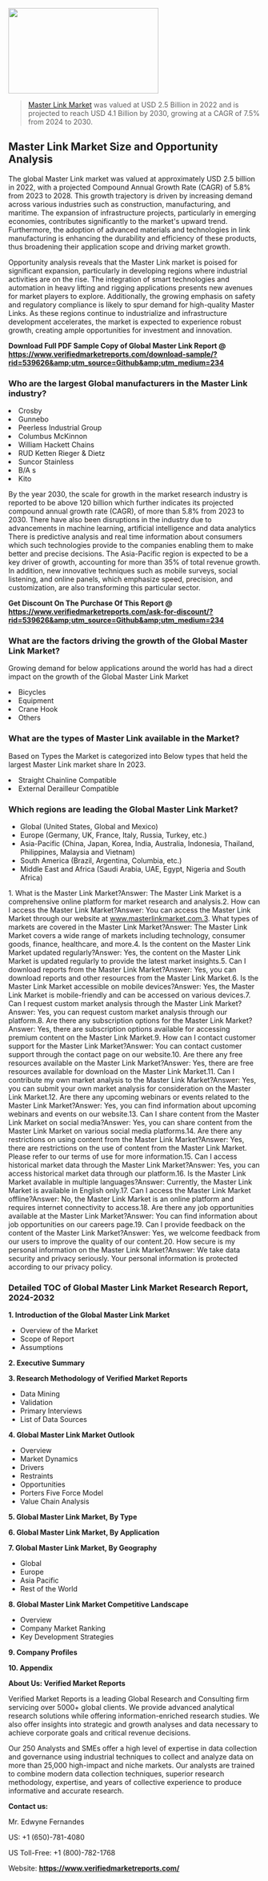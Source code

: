 
<img src="https://ffe5etoiles.com/wp-content/uploads/2024/12/MST1-300x171.png" alt="" width="300" height="171" class="alignnone size-medium wp-image-20088" /><blockquote><p><p><a href="https://www.verifiedmarketreports.com/download-sample/?rid=539626&utm_source=Github&utm_medium=234" target="_blank">Master Link Market</a> was valued at USD 2.5 Billion in 2022 and is projected to reach USD 4.1 Billion by 2030, growing at a CAGR of 7.5% from 2024 to 2030.</p></blockquote><p><h2>Master Link Market Size and Opportunity Analysis</h2><p>The global Master Link market was valued at approximately USD 2.5 billion in 2022, with a projected Compound Annual Growth Rate (CAGR) of 5.8% from 2023 to 2028. This growth trajectory is driven by increasing demand across various industries such as construction, manufacturing, and maritime. The expansion of infrastructure projects, particularly in emerging economies, contributes significantly to the market's upward trend. Furthermore, the adoption of advanced materials and technologies in link manufacturing is enhancing the durability and efficiency of these products, thus broadening their application scope and driving market growth.</p><p>Opportunity analysis reveals that the Master Link market is poised for significant expansion, particularly in developing regions where industrial activities are on the rise. The integration of smart technologies and automation in heavy lifting and rigging applications presents new avenues for market players to explore. Additionally, the growing emphasis on safety and regulatory compliance is likely to spur demand for high-quality Master Links. As these regions continue to industrialize and infrastructure development accelerates, the market is expected to experience robust growth, creating ample opportunities for investment and innovation.</p></p><p class=""><strong>Download Full PDF Sample Copy of Global Master Link Report @ <a href="https://www.verifiedmarketreports.com/download-sample/?rid=539626&amp;utm_source=Github&amp;utm_medium=234" target="_blank">https://www.verifiedmarketreports.com/download-sample/?rid=539626&amp;utm_source=Github&amp;utm_medium=234</a></strong></p><h3 id="" class="">Who are the largest Global manufacturers in the Master Link industry?</h3><p><li>Crosby</li><li> Gunnebo</li><li> Peerless Industrial Group</li><li> Columbus McKinnon</li><li> William Hackett Chains</li><li> RUD Ketten Rieger & Dietz</li><li> Suncor Stainless</li><li> B/A s</li><li> Kito</li></p><div class=""><div class="" dir="" data-message-author-role="" data-message-id="" data-message-model-slug=""><div class=""><div class=""><div class=""><div class="" dir="" data-message-author-role="" data-message-id="" data-message-model-slug=""><div class=""><div class=""><p>By the year 2030, the scale for growth in the market research industry is reported to be above 120 billion which further indicates its projected compound annual growth rate (CAGR), of more than 5.8% from 2023 to 2030. There have also been disruptions in the industry due to advancements in machine learning, artificial intelligence and data analytics There is predictive analysis and real time information about consumers which such technologies provide to the companies enabling them to make better and precise decisions. The Asia-Pacific region is expected to be a key driver of growth, accounting for more than 35% of total revenue growth. In addition, new innovative techniques such as mobile surveys, social listening, and online panels, which emphasize speed, precision, and customization, are also transforming this particular sector.</p><p><strong>Get Discount On The Purchase Of This Report @&nbsp; <a href="https://www.verifiedmarketreports.com/ask-for-discount/?rid=539626&amp;utm_source=Github&amp;utm_medium=234" target="_blank">https://www.verifiedmarketreports.com/ask-for-discount/?rid=539626&amp;utm_source=Github&amp;utm_medium=234</a></strong></p></div></div></div></div></div></div></div></div><h3 id="" class="">What are the factors driving the growth of the Global Master Link Market?</h3><p id="" class="">Growing demand for below applications around the world has had a direct impact on the growth of the Global Master Link Market</p><p id="" class=""><li>Bicycles</li><li> Equipment</li><li> Crane Hook</li><li> Others</li></p><h3 id="" class="">What are the types of Master Link available in the Market?</h3><p id="" class="">Based on Types the Market is categorized into Below types that held the largest Master Link market share In 2023.</p><p id="" class=""><li>Straight Chainline Compatible</li><li> External Derailleur Compatible</li></p><h3 id="" class="">Which regions are leading the Global Master Link Market?</h3><ul><li>Global (United States, Global and Mexico)</li><li>Europe (Germany, UK, France, Italy, Russia, Turkey, etc.)</li><li>Asia-Pacific (China, Japan, Korea, India, Australia, Indonesia, Thailand, Philippines, Malaysia and Vietnam)</li><li>South America (Brazil, Argentina, Columbia, etc.)</li><li>Middle East and Africa (Saudi Arabia, UAE, Egypt, Nigeria and South Africa)</li></ul><p>1. What is the Master Link Market?Answer: The Master Link Market is a comprehensive online platform for market research and analysis.2. How can I access the Master Link Market?Answer: You can access the Master Link Market through our website at www.masterlinkmarket.com.3. What types of markets are covered in the Master Link Market?Answer: The Master Link Market covers a wide range of markets including technology, consumer goods, finance, healthcare, and more.4. Is the content on the Master Link Market updated regularly?Answer: Yes, the content on the Master Link Market is updated regularly to provide the latest market insights.5. Can I download reports from the Master Link Market?Answer: Yes, you can download reports and other resources from the Master Link Market.6. Is the Master Link Market accessible on mobile devices?Answer: Yes, the Master Link Market is mobile-friendly and can be accessed on various devices.7. Can I request custom market analysis through the Master Link Market?Answer: Yes, you can request custom market analysis through our platform.8. Are there any subscription options for the Master Link Market?Answer: Yes, there are subscription options available for accessing premium content on the Master Link Market.9. How can I contact customer support for the Master Link Market?Answer: You can contact customer support through the contact page on our website.10. Are there any free resources available on the Master Link Market?Answer: Yes, there are free resources available for download on the Master Link Market.11. Can I contribute my own market analysis to the Master Link Market?Answer: Yes, you can submit your own market analysis for consideration on the Master Link Market.12. Are there any upcoming webinars or events related to the Master Link Market?Answer: Yes, you can find information about upcoming webinars and events on our website.13. Can I share content from the Master Link Market on social media?Answer: Yes, you can share content from the Master Link Market on various social media platforms.14. Are there any restrictions on using content from the Master Link Market?Answer: Yes, there are restrictions on the use of content from the Master Link Market. Please refer to our terms of use for more information.15. Can I access historical market data through the Master Link Market?Answer: Yes, you can access historical market data through our platform.16. Is the Master Link Market available in multiple languages?Answer: Currently, the Master Link Market is available in English only.17. Can I access the Master Link Market offline?Answer: No, the Master Link Market is an online platform and requires internet connectivity to access.18. Are there any job opportunities available at the Master Link Market?Answer: You can find information about job opportunities on our careers page.19. Can I provide feedback on the content of the Master Link Market?Answer: Yes, we welcome feedback from our users to improve the quality of our content.20. How secure is my personal information on the Master Link Market?Answer: We take data security and privacy seriously. Your personal information is protected according to our privacy policy.</p><h3 id="" class="">Detailed TOC of Global Master Link Market Research Report, 2024-2032</h3><p id="" class=""><strong>1. Introduction of the Global Master Link Market</strong></p><ul><li>Overview of the Market</li><li>Scope of Report</li><li>Assumptions</li></ul><p id="" class=""><strong>2. Executive Summary</strong></p><p id="" class=""><strong>3. Research Methodology of&nbsp;Verified Market Reports</strong></p><ul><li>Data Mining</li><li>Validation</li><li>Primary Interviews</li><li>List of Data Sources</li></ul><p id="" class=""><strong>4. Global Master Link Market Outlook</strong></p><ul><li>Overview</li><li>Market Dynamics</li><li>Drivers</li><li>Restraints</li><li>Opportunities</li><li>Porters Five Force Model</li><li>Value Chain Analysis</li></ul><p id="" class=""><strong>5. Global Master Link Market, By&nbsp;Type</strong></p><p id="" class=""><strong>6. Global Master Link Market, By Application</strong></p><p id="" class=""><strong>7. Global Master Link Market, By Geography</strong></p><ul><li>Global</li><li>Europe</li><li>Asia Pacific</li><li>Rest of the World</li></ul><p id="" class=""><strong>8. Global Master Link Market Competitive Landscape</strong></p><ul><li>Overview</li><li>Company Market Ranking</li><li>Key Development Strategies</li></ul><p id="" class=""><strong>9. Company Profiles</strong></p><p id="" class=""><strong>10. Appendix</strong></p><p id="" class=""><strong>About Us: Verified Market Reports</strong></p><p id="" class="">Verified Market Reports is a leading Global Research and Consulting firm servicing over 5000+ global clients. We provide advanced analytical research solutions while offering information-enriched research studies. We also offer insights into strategic and growth analyses and data necessary to achieve corporate goals and critical revenue decisions.</p><p id="" class="">Our 250 Analysts and SMEs offer a high level of expertise in data collection and governance using industrial techniques to collect and analyze data on more than 25,000 high-impact and niche markets. Our analysts are trained to combine modern data collection techniques, superior research methodology, expertise, and years of collective experience to produce informative and accurate research.</p><p id="" class=""><strong>Contact us:</strong></p><p id="" class="">Mr. Edwyne Fernandes</p><p id="" class="">US: +1 (650)-781-4080</p><p id="" class="">US Toll-Free: +1 (800)-782-1768</p><p id="" class="">Website: <a target="" data-test-app-aware-link=""><strong>https://www.verifiedmarketreports.com/</strong></a></p>
